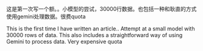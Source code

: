 这是第一次写一个额。。小模型的尝试，30000行数据。也包括一种和耿直的方式使用gemini处理数据。很费quota

This is the first time I have written an article..
 Attempt at a small model with 30000 rows of data.
 This also includes a straightforward way of using Gemini to process data.
 Very expensive quota
